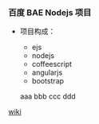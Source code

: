 ### 百度 BAE Nodejs 项目

* 项目构成：
	* ejs
    * nodejs
    * coffeescript
    * angularjs
    * bootstrap

    aaa
    bbb
    ccc
    ddd

<a href="https://github.com/gaodong/coffee-node/wiki/BAE-COFFEE-&-NODEJS-DEMO">wiki</a>